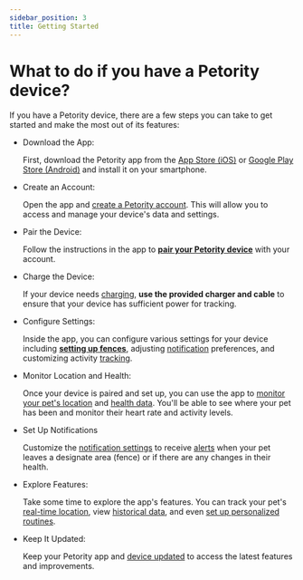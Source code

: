 ```yaml
---
sidebar_position: 3
title: Getting Started
---
```


# What to do if you have a Petority device?
If you have a Petority device, there are a few steps you can take to get started and make the most out of its features:

+ Download the App:

    First, download the Petority app from the [App Store (iOS)](https://apps.apple.com/cn/app/petority/id6450655898) or [Google Play Store (Android)](https://play.google.com/store/apps/details?id=com.petaverse.app) and install it on your smartphone.

+ Create an Account:

    Open the app and [create a Petority account](/docs/petority/accounts/signing-up). This will allow you to access and manage your device's data and settings.

+ Pair the Device:

    Follow the instructions in the app to **[pair your Petority device](/docs/petority/devices/device-pairing)** with your account. 

+ Charge the Device:

    If your device needs [charging](/docs/devices/battery-charging/battery-charging), **use the provided charger and cable** to ensure that your device has sufficient power for tracking.

+ Configure Settings:

    Inside the app, you can configure various settings for your device including **[setting up fences](/docs/petority/features/fence#set-up-a-fence)**, adjusting [notification](/docs/petority/notification/enable-nitif) preferences, and customizing activity [tracking](/docs/petority/general-setting/refresh-rates).


+ Monitor Location and Health:

    Once your device is paired and set up, you can use the app to [monitor your pet's location](/docs/petority/features/live-tracking) and [health data](/docs/petority/features/health-monitoring). You'll be able to see where your pet has been and monitor their heart rate and activity levels. 

+ Set Up Notifications

    Customize the [notification settings](/docs/petority/general-setting/notification) to receive [alerts](/docs/petority/notification/type) when your pet leaves a designate area (fence) or if there are any changes in their health.

+ Explore Features:

    Take some time to explore the app's features. You can track your pet's [real-time location](/docs/petority/features/live-tracking), view [historical data](/docs/petority/features/health-monitoring), and even [set up personalized routines](/docs/petority/features/fence#set-up-a-fence).

+ Keep It Updated:

    Keep your Petority app and [device updated](/docs/petority/devices/upgrade-firmware) to access the latest features and improvements.